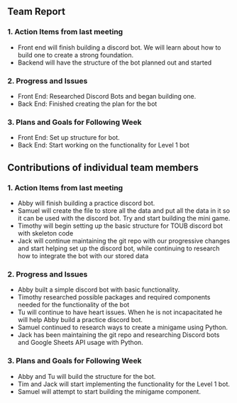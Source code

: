 ## Team Report

### 1. Action Items from last meeting

- Front end will finish building a discord bot. We will learn about how to build one to create a strong foundation.
- Backend will have the structure of the bot planned out and started

### 2. Progress and Issues

- Front End: Researched Discord Bots and began building one. 
- Back End: Finished creating the plan for the bot

### 3. Plans and Goals for Following Week

- Front End: Set up structure for bot.
- Back End: Start working on the functionality for Level 1 bot

## Contributions of individual team members

### 1. Action Items from last meeting

- Abby will finish building a practice discord bot. 
- Samuel will create the file to store all the data and put all the data in it so it can be used with the discord bot. Try and start building the mini game. 
- Timothy will begin setting up the basic structure for TOUB discord bot with skeleton code
- Jack will continue maintaining the git repo with our progressive changes and start helping set up the discord bot, while continuing to research how to integrate the bot with our stored data

### 2. Progress and Issues

- Abby built a simple discord bot with basic functionality.
- Timothy researched possible packages and required components needed for the functionality of the bot
- Tu will continue to have heart issues. When he is not incapacitated he will help Abby build a practice discord bot.
- Samuel continued to research ways to create a minigame using Python. 
- Jack has been maintaining the git repo and researching Discord bots and Google Sheets API usage with Python.

### 3. Plans and Goals for Following Week

- Abby and Tu will build the structure for the bot.
- Tim and Jack will start implementing the functionality for the Level 1 bot.
- Samuel will attempt to start building the minigame component.
